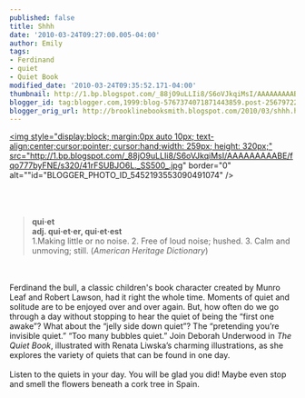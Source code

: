 ```yaml
---
published: false
title: Shhh
date: '2010-03-24T09:27:00.005-04:00'
author: Emily
tags:
- Ferdinand
- quiet
- Quiet Book
modified_date: '2010-03-24T09:35:52.171-04:00'
thumbnail: http://1.bp.blogspot.com/_88jO9uLLIi8/S6oVJkqiMsI/AAAAAAAAABE/fqo777byFNE/s72-c/41rFSUBJO6L._SS500_.jpg
blogger_id: tag:blogger.com,1999:blog-5767374071871443859.post-2567972204926475501
blogger_orig_url: http://brooklinebooksmith.blogspot.com/2010/03/shhh.html
---
```


<a onblur="try {parent.deselectBloggerImageGracefully();} catch(e) {}" href="http://1.bp.blogspot.com/_88jO9uLLIi8/S6oVJkqiMsI/AAAAAAAAABE/fqo777byFNE/s1600/41rFSUBJO6L._SS500_.jpg"><img style="display:block; margin:0px auto 10px; text-align:center;cursor:pointer; cursor:hand;width: 259px; height: 320px;" src="http://1.bp.blogspot.com/_88jO9uLLIi8/S6oVJkqiMsI/AAAAAAAAABE/fqo777byFNE/s320/41rFSUBJO6L._SS500_.jpg" border="0" alt=""id="BLOGGER_PHOTO_ID_5452193553090491074" /></a><br /><br /><br /><br /><blockquote style="font-weight: bold;">qui·et <br />adj. qui·et·er, qui·et·est<br /><span style="font-weight: normal;">1.Making little or no noise.  2. Free of loud noise; hushed.  3. Calm and unmoving; still. (</span><span style="font-style: italic; font-weight: normal;">American Heritage Dictionary</span><span style="font-weight: normal;">)</span></blockquote><br /><br />Ferdinand the bull, a classic children's book character created by Munro Leaf and Robert Lawson, had it right the whole time.  Moments of quiet and solitude are to be enjoyed over and over again.  But, how often do we go through a day without stopping to hear the quiet of being the “first one awake”?  What about the “jelly side down quiet”?  The “pretending you’re invisible quiet.”  “Too many bubbles quiet.”  Join Deborah Underwood in <span style="font-style: italic;">The Quiet Book</span>, illustrated with Renata Liwska’s charming illustrations, as she explores the variety of quiets that can be found in one day.<br /><br />Listen to the quiets in your day.  You will be glad you did!  Maybe even stop and smell the flowers beneath a cork tree in Spain.